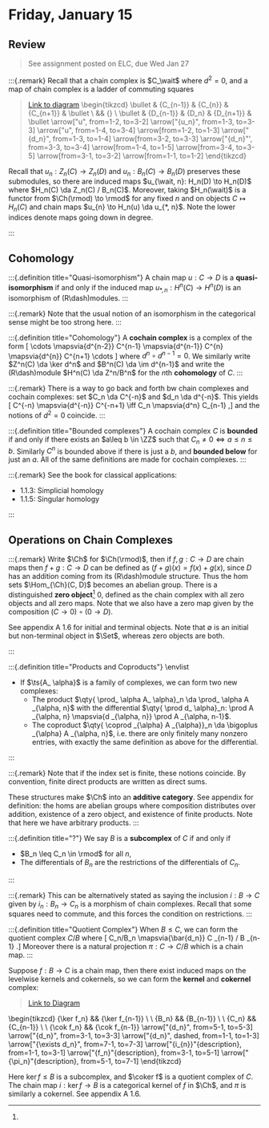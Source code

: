 # Friday, January 15

## Review 

> See assignment posted on ELC, due Wed Jan 27

:::{.remark}
Recall that a chain complex is $C_\wait$ where $d^2 = 0$, and a map of chain complex is a ladder of commuting squares

> [Link to diagram](https://q.uiver.app/?q=WzAsMTEsWzEsMCwiQ197bi0xfSJdLFsyLDAsIkNfe259Il0sWzMsMCwiQ197bisxfSJdLFsyLDIsIkRfbiJdLFszLDIsIkRfe24rMX0iXSxbMSwyLCJEX3tuLTF9Il0sWzQsMCwiXFxidWxsZXQiXSxbNCwyLCJcXGJ1bGxldCJdLFswLDIsIlxcYnVsbGV0Il0sWzAsMCwiXFxidWxsZXQiXSxbMiwxXSxbMCw1LCJ1Il0sWzEsMywidV9uIl0sWzIsNCwidSJdLFswLDFdLFsxLDIsImRfbiJdLFs1LDNdLFszLDQsImRfbiIsMl0sWzIsNl0sWzQsN10sWzgsNV0sWzksMF1d)
\begin{tikzcd}
	\bullet & {C_{n-1}} & {C_{n}} & {C_{n+1}} & \bullet \\
	&& {} \\
	\bullet & {D_{n-1}} & {D_n} & {D_{n+1}} & \bullet
	\arrow["u", from=1-2, to=3-2]
	\arrow["{u_n}", from=1-3, to=3-3]
	\arrow["u", from=1-4, to=3-4]
	\arrow[from=1-2, to=1-3]
	\arrow["{d_n}", from=1-3, to=1-4]
	\arrow[from=3-2, to=3-3]
	\arrow["{d_n}"', from=3-3, to=3-4]
	\arrow[from=1-4, to=1-5]
	\arrow[from=3-4, to=3-5]
	\arrow[from=3-1, to=3-2]
	\arrow[from=1-1, to=1-2]
\end{tikzcd}

Recall that $u_n: Z_n(C) \to Z_n(D)$ and $u_n: B_n(C) \to B_n(D)$ preserves these submodules, so there are induced maps $u_{\wait, n}: H_n(D) \to H_n(D)$ where $H_n(C) \da Z_n(C) / B_n(C)$.
Moreover, taking $H_n(\wait)$ is a functor from $\Ch(\rmod) \to \rmod$ for any fixed $n$ and on objects $C\mapsto H_n(C)$ and chain maps $u_{n} \to H_n(u) \da u_{*, n}$.
Note the lower indices denote maps going down in degree.

:::

## Cohomology

:::{.definition title="Quasi-isomorphism"}
A chain map $u:C\to D$ is a **quasi-isomorphism** if and only if the induced map $u_{*, n}: H^n(C) \to H^n(D)$ is an isomorphism of \(R\dash\)modules.
:::

:::{.remark}
Note that the usual notion of an isomorphism in the categorical sense might be too strong here.
:::

:::{.definition title="Cohomology"}
A **cochain complex** is a complex of the form
\[
\cdots 
\mapsvia{d^{n-2}}  C^{n-1}
\mapsvia{d^{n-1}}  C^{n}
\mapsvia{d^{n}}  C^{n+1}
\cdots
\]
where $d^n \circ d^{n-1} = 0$.
We similarly write $Z^n(C) \da \ker d^n$ and $B^n(C) \da \im d^{n-1}$ and write the \(R\dash\)module $H^n(C) \da Z^n/B^n$ for the $n$th **cohomology** of $C$.
:::

:::{.remark}
There is a way to go back and forth bw chain complexes and cochain complexes: set $C_n \da C^{-n}$ and $d_n \da d^{-n}$.
This yields 
\[
C^{-n} 
\mapsvia{d^{-n}} 
C^{-n+1} 
\iff C_n \mapsvia{d^n} C_{n-1}
,\]
and the notions of $d^2 = 0$ coincide.
:::

:::{.definition title="Bounded complexes"}
A cochain complex $C$ is **bounded** if and only if there exists an $a\leq b \in \ZZ$ such that $C_n \neq 0 \iff a\leq n \leq b$.
Similarly $C^n$ is bounded above if there is just a $b$, and **bounded below** for just an $a$.
All of the same definitions are made for cochain complexes.
:::

:::{.remark}
See the book for classical applications:

- 1.1.3: Simplicial homology
- 1.1.5: Singular homology

:::

## Operations on Chain Complexes


:::{.remark}
Write $\Ch$ for $\Ch(\rmod)$, then if $f,g: C\to D$ are chain maps then $f+g:C\to D$ can be defined as $(f+g)(x) = f(x) + g(x)$, since $D$ has an addition coming from its \(R\dash\)module structure.
Thus the hom sets $\Hom_{\Ch}(C, D)$ becomes an abelian group.
There is a distinguished **zero object**[^see_zero_objects]
$0$, defined as the chain complex with all zero objects and all zero maps.
Note that we also have a zero map given by the composition $(C \to 0) \circ (0\to D)$.

[^see_zero_objects]: 
See appendix A 1.6 for initial and terminal objects.
Note that $\emptyset$ is an initial but non-terminal object in $\Set$, whereas zero objects are both.


:::

:::{.definition title="Products and Coproducts"}
\envlist

- If $\ts{A_ \alpha}$ is a family of complexes, we can form two new complexes:
  - The product $\qty{ \prod_ \alpha A_ \alpha}_n \da \prod_ \alpha A _{\alpha, n}$ with the differential $\qty{ \prod d_ \alpha}_n: \prod A _{\alpha, n} \mapsvia{d _{\alpha, n}} \prod A _{\alpha, n-1}$.
  - The coproduct $\qty{ \coprod _{\alpha} A _{\alpha}}_n \da \bigoplus _{\alpha} A _{\alpha, n}$, i.e. there are only finitely many nonzero entries, with exactly the same definition as above for the differential.

:::

:::{.remark}
Note that if the index set is finite, these notions coincide.
By convention, finite direct products are written as direct sums.

These structures make $\Ch$ into an **additive category**.
See appendix for definition: the homs are abelian groups where composition distributes over addition, existence of a zero object, and existence of finite products.
Note that here we have arbitrary products.
:::

:::{.definition title="?"}
We say $B$ is a **subcomplex** of $C$ if and only if 

- $B_n \leq C_n \in \rmod$ for all $n$,
- The differentials of $B_n$ are the restrictions of the differentials of $C_n$.

:::

:::{.remark}
This can be alternatively stated as saying the inclusion $i: B\to C$ given by $i_n: B_n \to C_n$ is a morphism of chain complexes.
Recall that some squares need to commute, and this forces the condition on restrictions.
:::


:::{.definition title="Quotient Complex"}
When $B \leq C$, we can form the quotient complex $C/B$ where 
\[
C_n/B_n \mapsvia{\bar{d_n}} C _{n-1} / B _{n-1}
.\]
Moreover there is a natural projection $\pi: C\to C/B$ which is a chain map.
:::

Suppose $f:B\to C$ is a chain map, then there exist induced maps on the levelwise kernels and cokernels, so we can form the **kernel** and **cokernel** complex:

> [Link to Diagram](https://q.uiver.app/?q=WzAsOCxbMCw0LCJDX24iXSxbMiw0LCJDX3tuLTF9Il0sWzAsMiwiQl9uIl0sWzIsMiwiQl97bi0xfSJdLFswLDAsIlxca2VyIGZfbiJdLFsyLDAsIlxca2VyIGZfe24tMX0iXSxbMCw2LCJcXGNvayBmX24iXSxbMiw2LCJcXGNvayBmX3tuLTF9Il0sWzAsMSwiZF9uIl0sWzIsMywiZF9uIl0sWzQsNSwiZF9uIiwwLHsic3R5bGUiOnsiYm9keSI6eyJuYW1lIjoiZGFzaGVkIn19fV0sWzYsNywiXFxleGlzdHMgZF9uIl0sWzQsMiwiaV97bn0iLDFdLFsyLDAsImZfbiIsMV0sWzAsNiwiXFxwaV9uIiwxXV0=)

\begin{tikzcd}
	{\ker f_n} && {\ker f_{n-1}} \\
	\\
	{B_n} && {B_{n-1}} \\
	\\
	{C_n} && {C_{n-1}} \\
	\\
	{\cok f_n} && {\cok f_{n-1}}
	\arrow["{d_n}", from=5-1, to=5-3]
	\arrow["{d_n}", from=3-1, to=3-3]
	\arrow["{d_n}", dashed, from=1-1, to=1-3]
	\arrow["{\exists d_n}", from=7-1, to=7-3]
	\arrow["{i_{n}}"{description}, from=1-1, to=3-1]
	\arrow["{f_n}"{description}, from=3-1, to=5-1]
	\arrow["{\pi_n}"{description}, from=5-1, to=7-1]
\end{tikzcd}

Here $\ker f \leq B$ is a subcomplex, and $\coker f$ is a quotient complex of $C$.
The chain map $i: \ker f\to B$ is a categorical kernel of $f$ in $\Ch$, and $\pi$ is similarly a cokernel. 
See appendix A 1.6.






 


